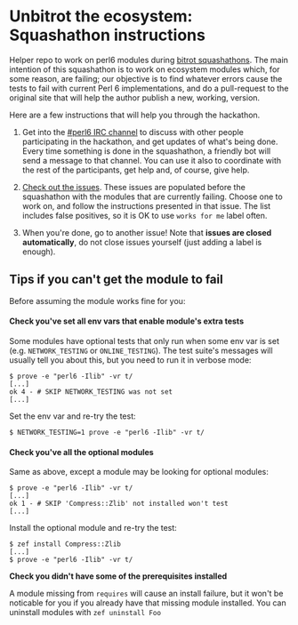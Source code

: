 # Unbitrot the ecosystem: Squashathon instructions

Helper repo to work on perl6 modules during [bitrot squashathons](https://twitter.com/zoffix/status/1022879125923672066). The main intention of this squashathon is to work on ecosystem modules which, for some reason, are failing; our objective is to find whatever errors cause the tests to fail with current Perl 6 implementations, and do a pull-request to the original site that will help the author publish a new, working, version.

Here are a few instructions that will help you through the hackathon.

1. Get into the [#perl6 IRC channel](https://perl6.org/irc) to discuss with other people participating in the hackathon, and get updates of what's being done. Every time something is done in the squashathon, a friendly bot will send a message to that channel. You can use it also to coordinate with the rest of the participants, get help and, of course, give help.

2. [Check out the issues](https://github.com/perl6/ecosystem-unbitrot/issues?utf8=%E2%9C%93&q=is%3Aissue+is%3Aopen+-label%3A%22PR+sent%22+-label%3A%22deprecated+module%22+-label%3A%22native+dependency%22). These issues are populated before the squashathon with the modules that are currently failing. Choose one to work on, and follow the instructions presented in that issue. The list includes false positives, so it is OK to use `works for me` label often.

3. When you're done, go to another issue! Note that **issues are closed automatically**, do not close issues yourself (just adding a label is enough).


## Tips if you can't get the module to fail

Before assuming the module works fine for you:

#### Check you've set all env vars that enable module's extra tests

Some modules have optional tests that only run when some env var is set (e.g. `NETWORK_TESTING` or `ONLINE_TESTING`). The test suite's messages will usually tell you about this, but you need to run it in verbose mode:

    $ prove -e "perl6 -Ilib" -vr t/
    [...]
    ok 4 - # SKIP NETWORK_TESTING was not set
    [...]

Set the env var and re-try the test:

    $ NETWORK_TESTING=1 prove -e "perl6 -Ilib" -vr t/

#### Check you've all the optional modules

Same as above, except a module may be looking for optional modules:

    $ prove -e "perl6 -Ilib" -vr t/
    [...]
    ok 1 - # SKIP 'Compress::Zlib' not installed won't test
    [...]

Install the optional module and re-try the test:

    $ zef install Compress::Zlib
    [...]
    $ prove -e "perl6 -Ilib" -vr t/

**Check you didn't have some of the prerequisites installed**

A module missing from `requires` will cause an install failure, but it won't be noticable for you if you already have that missing module installed. You can uninstall modules with `zef uninstall Foo`
